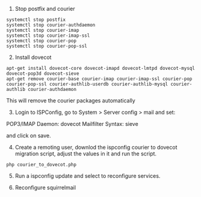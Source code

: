 ﻿

1) Stop postfix and courier
```
systemctl stop postfix
systemctl stop courier-authdaemon
systemctl stop courier-imap
systemctl stop courier-imap-ssl
systemctl stop courier-pop
systemctl stop courier-pop-ssl
```

2) Install dovecot
```
apt-get install dovecot-core dovecot-imapd dovecot-lmtpd dovecot-mysql dovecot-pop3d dovecot-sieve
apt-get remove courier-base courier-imap courier-imap-ssl courier-pop courier-pop-ssl courier-authlib-userdb courier-authlib-mysql courier-authlib courier-authdaemon
```
This will remove the courier packages automatically

3) Login to ISPConfig, go to System > Server config > mail and set:

POP3/IMAP Daemon: dovecot
Mailfilter Syntax: sieve

and click on save.

4) Create a remoting user, downlod the ispconfig courier to dovecot 
  migration script, adjust the values in it and run the script.
  
  ```php courier_to_dovecot.php```
  
5) Run a ispconfig update and select to reconfigure services.

6) Reconfigure squirrelmail








